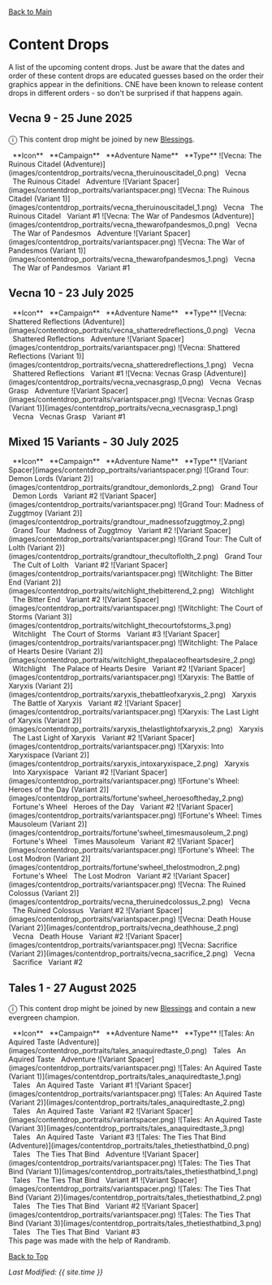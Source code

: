 [Back to Main](index.md)

# Content Drops

A list of the upcoming content drops. Just be aware that the dates and order of these content drops are educated guesses based on the order their graphics appear in the definitions. CNE have been known to release content drops in different orders - so don't be surprised if that happens again.

## Vecna 9 - 25 June 2025

<span style="font-size:1.2em;">ⓘ</span> This content drop might be joined by new [Blessings](blessings.md).

<span class="contentDropsTableColumn">
    <span class="contentDropsTableRowHeader">
        <span class="contentDropsTableIcons">
            <span style="margin-left:8px;">**Icon**</span>
        </span>
        <span class="contentDropsTableCampaign">
            <span style="margin-left: 8px;">**Campaign**</span>
        </span>
        <span class="contentDropsTableAdventure">
            <span style="margin-left: 8px;">**Adventure Name**</span>
        </span>
        <span class="contentDropsTableType">
            <span style="margin-left: 8px;">**Type**</span>
        </span>
    </span>
    <span class="contentDropsTableRow">
        <span class="contentDropsTableIcons">
            ![Vecna: The Ruinous Citadel (Adventure)](images/contentdrop_portraits/vecna_theruinouscitadel_0.png)
        </span>
        <span class="contentDropsTableCampaign">
            <span style="margin-left: 8px;">Vecna</span>
        </span>
        <span class="contentDropsTableAdventure">
            <span style="margin-left: 8px;">The Ruinous Citadel</span>
        </span>
        <span class="contentDropsTableType">
            <span style="margin-left: 8px;">Adventure</span>
        </span>
    </span>
    <span class="contentDropsTableRow">
        <span class="contentDropsTableIcons">
            ![Variant Spacer](images/contentdrop_portraits/variantspacer.png) ![Vecna: The Ruinous Citadel (Variant 1)](images/contentdrop_portraits/vecna_theruinouscitadel_1.png)
        </span>
        <span class="contentDropsTableCampaign">
            <span style="margin-left: 8px;">Vecna</span>
        </span>
        <span class="contentDropsTableAdventure">
            <span style="margin-left: 8px;">The Ruinous Citadel</span>
        </span>
        <span class="contentDropsTableType">
            <span style="margin-left: 8px;">Variant #1</span>
        </span>
    </span>
    <span class="contentDropsTableRow">
        <span class="contentDropsTableIcons">
            ![Vecna: The War of Pandesmos (Adventure)](images/contentdrop_portraits/vecna_thewarofpandesmos_0.png)
        </span>
        <span class="contentDropsTableCampaign">
            <span style="margin-left: 8px;">Vecna</span>
        </span>
        <span class="contentDropsTableAdventure">
            <span style="margin-left: 8px;">The War of Pandesmos</span>
        </span>
        <span class="contentDropsTableType">
            <span style="margin-left: 8px;">Adventure</span>
        </span>
    </span>
    <span class="contentDropsTableRow">
        <span class="contentDropsTableIcons">
            ![Variant Spacer](images/contentdrop_portraits/variantspacer.png) ![Vecna: The War of Pandesmos (Variant 1)](images/contentdrop_portraits/vecna_thewarofpandesmos_1.png)
        </span>
        <span class="contentDropsTableCampaign">
            <span style="margin-left: 8px;">Vecna</span>
        </span>
        <span class="contentDropsTableAdventure">
            <span style="margin-left: 8px;">The War of Pandesmos</span>
        </span>
        <span class="contentDropsTableType">
            <span style="margin-left: 8px;">Variant #1</span>
        </span>
    </span>
</span>

## Vecna 10 - 23 July 2025

<span class="contentDropsTableColumn">
    <span class="contentDropsTableRowHeader">
        <span class="contentDropsTableIcons">
            <span style="margin-left:8px;">**Icon**</span>
        </span>
        <span class="contentDropsTableCampaign">
            <span style="margin-left: 8px;">**Campaign**</span>
        </span>
        <span class="contentDropsTableAdventure">
            <span style="margin-left: 8px;">**Adventure Name**</span>
        </span>
        <span class="contentDropsTableType">
            <span style="margin-left: 8px;">**Type**</span>
        </span>
    </span>
    <span class="contentDropsTableRow">
        <span class="contentDropsTableIcons">
            ![Vecna: Shattered Reflections (Adventure)](images/contentdrop_portraits/vecna_shatteredreflections_0.png)
        </span>
        <span class="contentDropsTableCampaign">
            <span style="margin-left: 8px;">Vecna</span>
        </span>
        <span class="contentDropsTableAdventure">
            <span style="margin-left: 8px;">Shattered Reflections</span>
        </span>
        <span class="contentDropsTableType">
            <span style="margin-left: 8px;">Adventure</span>
        </span>
    </span>
    <span class="contentDropsTableRow">
        <span class="contentDropsTableIcons">
            ![Variant Spacer](images/contentdrop_portraits/variantspacer.png) ![Vecna: Shattered Reflections (Variant 1)](images/contentdrop_portraits/vecna_shatteredreflections_1.png)
        </span>
        <span class="contentDropsTableCampaign">
            <span style="margin-left: 8px;">Vecna</span>
        </span>
        <span class="contentDropsTableAdventure">
            <span style="margin-left: 8px;">Shattered Reflections</span>
        </span>
        <span class="contentDropsTableType">
            <span style="margin-left: 8px;">Variant #1</span>
        </span>
    </span>
    <span class="contentDropsTableRow">
        <span class="contentDropsTableIcons">
            ![Vecna: Vecnas Grasp (Adventure)](images/contentdrop_portraits/vecna_vecnasgrasp_0.png)
        </span>
        <span class="contentDropsTableCampaign">
            <span style="margin-left: 8px;">Vecna</span>
        </span>
        <span class="contentDropsTableAdventure">
            <span style="margin-left: 8px;">Vecnas Grasp</span>
        </span>
        <span class="contentDropsTableType">
            <span style="margin-left: 8px;">Adventure</span>
        </span>
    </span>
    <span class="contentDropsTableRow">
        <span class="contentDropsTableIcons">
            ![Variant Spacer](images/contentdrop_portraits/variantspacer.png) ![Vecna: Vecnas Grasp (Variant 1)](images/contentdrop_portraits/vecna_vecnasgrasp_1.png)
        </span>
        <span class="contentDropsTableCampaign">
            <span style="margin-left: 8px;">Vecna</span>
        </span>
        <span class="contentDropsTableAdventure">
            <span style="margin-left: 8px;">Vecnas Grasp</span>
        </span>
        <span class="contentDropsTableType">
            <span style="margin-left: 8px;">Variant #1</span>
        </span>
    </span>
</span>

## Mixed 15 Variants - 30 July 2025

<span class="contentDropsTableColumn">
    <span class="contentDropsTableRowHeader">
        <span class="contentDropsTableIcons">
            <span style="margin-left:8px;">**Icon**</span>
        </span>
        <span class="contentDropsTableCampaign">
            <span style="margin-left: 8px;">**Campaign**</span>
        </span>
        <span class="contentDropsTableAdventure">
            <span style="margin-left: 8px;">**Adventure Name**</span>
        </span>
        <span class="contentDropsTableType">
            <span style="margin-left: 8px;">**Type**</span>
        </span>
    </span>
    <span class="contentDropsTableRow">
        <span class="contentDropsTableIcons">
            ![Variant Spacer](images/contentdrop_portraits/variantspacer.png) ![Grand Tour: Demon Lords (Variant 2)](images/contentdrop_portraits/grandtour_demonlords_2.png)
        </span>
        <span class="contentDropsTableCampaign">
            <span style="margin-left: 8px;">Grand Tour</span>
        </span>
        <span class="contentDropsTableAdventure">
            <span style="margin-left: 8px;">Demon Lords</span>
        </span>
        <span class="contentDropsTableType">
            <span style="margin-left: 8px;">Variant #2</span>
        </span>
    </span>
    <span class="contentDropsTableRow">
        <span class="contentDropsTableIcons">
            ![Variant Spacer](images/contentdrop_portraits/variantspacer.png) ![Grand Tour: Madness of Zuggtmoy (Variant 2)](images/contentdrop_portraits/grandtour_madnessofzuggtmoy_2.png)
        </span>
        <span class="contentDropsTableCampaign">
            <span style="margin-left: 8px;">Grand Tour</span>
        </span>
        <span class="contentDropsTableAdventure">
            <span style="margin-left: 8px;">Madness of Zuggtmoy</span>
        </span>
        <span class="contentDropsTableType">
            <span style="margin-left: 8px;">Variant #2</span>
        </span>
    </span>
    <span class="contentDropsTableRow">
        <span class="contentDropsTableIcons">
            ![Variant Spacer](images/contentdrop_portraits/variantspacer.png) ![Grand Tour: The Cult of Lolth (Variant 2)](images/contentdrop_portraits/grandtour_thecultoflolth_2.png)
        </span>
        <span class="contentDropsTableCampaign">
            <span style="margin-left: 8px;">Grand Tour</span>
        </span>
        <span class="contentDropsTableAdventure">
            <span style="margin-left: 8px;">The Cult of Lolth</span>
        </span>
        <span class="contentDropsTableType">
            <span style="margin-left: 8px;">Variant #2</span>
        </span>
    </span>
    <span class="contentDropsTableRow">
        <span class="contentDropsTableIcons">
            ![Variant Spacer](images/contentdrop_portraits/variantspacer.png) ![Witchlight: The Bitter End (Variant 2)](images/contentdrop_portraits/witchlight_thebitterend_2.png)
        </span>
        <span class="contentDropsTableCampaign">
            <span style="margin-left: 8px;">Witchlight</span>
        </span>
        <span class="contentDropsTableAdventure">
            <span style="margin-left: 8px;">The Bitter End</span>
        </span>
        <span class="contentDropsTableType">
            <span style="margin-left: 8px;">Variant #2</span>
        </span>
    </span>
    <span class="contentDropsTableRow">
        <span class="contentDropsTableIcons">
            ![Variant Spacer](images/contentdrop_portraits/variantspacer.png) ![Witchlight: The Court of Storms (Variant 3)](images/contentdrop_portraits/witchlight_thecourtofstorms_3.png)
        </span>
        <span class="contentDropsTableCampaign">
            <span style="margin-left: 8px;">Witchlight</span>
        </span>
        <span class="contentDropsTableAdventure">
            <span style="margin-left: 8px;">The Court of Storms</span>
        </span>
        <span class="contentDropsTableType">
            <span style="margin-left: 8px;">Variant #3</span>
        </span>
    </span>
    <span class="contentDropsTableRow">
        <span class="contentDropsTableIcons">
            ![Variant Spacer](images/contentdrop_portraits/variantspacer.png) ![Witchlight: The Palace of Hearts Desire (Variant 2)](images/contentdrop_portraits/witchlight_thepalaceofheartsdesire_2.png)
        </span>
        <span class="contentDropsTableCampaign">
            <span style="margin-left: 8px;">Witchlight</span>
        </span>
        <span class="contentDropsTableAdventure">
            <span style="margin-left: 8px;">The Palace of Hearts Desire</span>
        </span>
        <span class="contentDropsTableType">
            <span style="margin-left: 8px;">Variant #2</span>
        </span>
    </span>
    <span class="contentDropsTableRow">
        <span class="contentDropsTableIcons">
            ![Variant Spacer](images/contentdrop_portraits/variantspacer.png) ![Xaryxis: The Battle of Xaryxis (Variant 2)](images/contentdrop_portraits/xaryxis_thebattleofxaryxis_2.png)
        </span>
        <span class="contentDropsTableCampaign">
            <span style="margin-left: 8px;">Xaryxis</span>
        </span>
        <span class="contentDropsTableAdventure">
            <span style="margin-left: 8px;">The Battle of Xaryxis</span>
        </span>
        <span class="contentDropsTableType">
            <span style="margin-left: 8px;">Variant #2</span>
        </span>
    </span>
    <span class="contentDropsTableRow">
        <span class="contentDropsTableIcons">
            ![Variant Spacer](images/contentdrop_portraits/variantspacer.png) ![Xaryxis: The Last Light of Xaryxis (Variant 2)](images/contentdrop_portraits/xaryxis_thelastlightofxaryxis_2.png)
        </span>
        <span class="contentDropsTableCampaign">
            <span style="margin-left: 8px;">Xaryxis</span>
        </span>
        <span class="contentDropsTableAdventure">
            <span style="margin-left: 8px;">The Last Light of Xaryxis</span>
        </span>
        <span class="contentDropsTableType">
            <span style="margin-left: 8px;">Variant #2</span>
        </span>
    </span>
    <span class="contentDropsTableRow">
        <span class="contentDropsTableIcons">
            ![Variant Spacer](images/contentdrop_portraits/variantspacer.png) ![Xaryxis: Into Xaryxispace (Variant 2)](images/contentdrop_portraits/xaryxis_intoxaryxispace_2.png)
        </span>
        <span class="contentDropsTableCampaign">
            <span style="margin-left: 8px;">Xaryxis</span>
        </span>
        <span class="contentDropsTableAdventure">
            <span style="margin-left: 8px;">Into Xaryxispace</span>
        </span>
        <span class="contentDropsTableType">
            <span style="margin-left: 8px;">Variant #2</span>
        </span>
    </span>
    <span class="contentDropsTableRow">
        <span class="contentDropsTableIcons">
            ![Variant Spacer](images/contentdrop_portraits/variantspacer.png) ![Fortune's Wheel: Heroes of the Day (Variant 2)](images/contentdrop_portraits/fortune'swheel_heroesoftheday_2.png)
        </span>
        <span class="contentDropsTableCampaign">
            <span style="margin-left: 8px;">Fortune's Wheel</span>
        </span>
        <span class="contentDropsTableAdventure">
            <span style="margin-left: 8px;">Heroes of the Day</span>
        </span>
        <span class="contentDropsTableType">
            <span style="margin-left: 8px;">Variant #2</span>
        </span>
    </span>
    <span class="contentDropsTableRow">
        <span class="contentDropsTableIcons">
            ![Variant Spacer](images/contentdrop_portraits/variantspacer.png) ![Fortune's Wheel: Times Mausoleum (Variant 2)](images/contentdrop_portraits/fortune'swheel_timesmausoleum_2.png)
        </span>
        <span class="contentDropsTableCampaign">
            <span style="margin-left: 8px;">Fortune's Wheel</span>
        </span>
        <span class="contentDropsTableAdventure">
            <span style="margin-left: 8px;">Times Mausoleum</span>
        </span>
        <span class="contentDropsTableType">
            <span style="margin-left: 8px;">Variant #2</span>
        </span>
    </span>
    <span class="contentDropsTableRow">
        <span class="contentDropsTableIcons">
            ![Variant Spacer](images/contentdrop_portraits/variantspacer.png) ![Fortune's Wheel: The Lost Modron (Variant 2)](images/contentdrop_portraits/fortune'swheel_thelostmodron_2.png)
        </span>
        <span class="contentDropsTableCampaign">
            <span style="margin-left: 8px;">Fortune's Wheel</span>
        </span>
        <span class="contentDropsTableAdventure">
            <span style="margin-left: 8px;">The Lost Modron</span>
        </span>
        <span class="contentDropsTableType">
            <span style="margin-left: 8px;">Variant #2</span>
        </span>
    </span>
    <span class="contentDropsTableRow">
        <span class="contentDropsTableIcons">
            ![Variant Spacer](images/contentdrop_portraits/variantspacer.png) ![Vecna: The Ruined Colossus (Variant 2)](images/contentdrop_portraits/vecna_theruinedcolossus_2.png)
        </span>
        <span class="contentDropsTableCampaign">
            <span style="margin-left: 8px;">Vecna</span>
        </span>
        <span class="contentDropsTableAdventure">
            <span style="margin-left: 8px;">The Ruined Colossus</span>
        </span>
        <span class="contentDropsTableType">
            <span style="margin-left: 8px;">Variant #2</span>
        </span>
    </span>
    <span class="contentDropsTableRow">
        <span class="contentDropsTableIcons">
            ![Variant Spacer](images/contentdrop_portraits/variantspacer.png) ![Vecna: Death House (Variant 2)](images/contentdrop_portraits/vecna_deathhouse_2.png)
        </span>
        <span class="contentDropsTableCampaign">
            <span style="margin-left: 8px;">Vecna</span>
        </span>
        <span class="contentDropsTableAdventure">
            <span style="margin-left: 8px;">Death House</span>
        </span>
        <span class="contentDropsTableType">
            <span style="margin-left: 8px;">Variant #2</span>
        </span>
    </span>
    <span class="contentDropsTableRow">
        <span class="contentDropsTableIcons">
            ![Variant Spacer](images/contentdrop_portraits/variantspacer.png) ![Vecna: Sacrifice (Variant 2)](images/contentdrop_portraits/vecna_sacrifice_2.png)
        </span>
        <span class="contentDropsTableCampaign">
            <span style="margin-left: 8px;">Vecna</span>
        </span>
        <span class="contentDropsTableAdventure">
            <span style="margin-left: 8px;">Sacrifice</span>
        </span>
        <span class="contentDropsTableType">
            <span style="margin-left: 8px;">Variant #2</span>
        </span>
    </span>
</span>

## Tales 1 - 27 August 2025

<span style="font-size:1.2em;">ⓘ</span> This content drop might be joined by new [Blessings](blessings.md) and contain a new evergreen champion.

<span class="contentDropsTableColumn">
    <span class="contentDropsTableRowHeader">
        <span class="contentDropsTableIcons">
            <span style="margin-left:8px;">**Icon**</span>
        </span>
        <span class="contentDropsTableCampaign">
            <span style="margin-left: 8px;">**Campaign**</span>
        </span>
        <span class="contentDropsTableAdventure">
            <span style="margin-left: 8px;">**Adventure Name**</span>
        </span>
        <span class="contentDropsTableType">
            <span style="margin-left: 8px;">**Type**</span>
        </span>
    </span>
    <span class="contentDropsTableRow">
        <span class="contentDropsTableIcons">
            ![Tales: An Aquired Taste (Adventure)](images/contentdrop_portraits/tales_anaquiredtaste_0.png)
        </span>
        <span class="contentDropsTableCampaign">
            <span style="margin-left: 8px;">Tales</span>
        </span>
        <span class="contentDropsTableAdventure">
            <span style="margin-left: 8px;">An Aquired Taste</span>
        </span>
        <span class="contentDropsTableType">
            <span style="margin-left: 8px;">Adventure</span>
        </span>
    </span>
    <span class="contentDropsTableRow">
        <span class="contentDropsTableIcons">
            ![Variant Spacer](images/contentdrop_portraits/variantspacer.png) ![Tales: An Aquired Taste (Variant 1)](images/contentdrop_portraits/tales_anaquiredtaste_1.png)
        </span>
        <span class="contentDropsTableCampaign">
            <span style="margin-left: 8px;">Tales</span>
        </span>
        <span class="contentDropsTableAdventure">
            <span style="margin-left: 8px;">An Aquired Taste</span>
        </span>
        <span class="contentDropsTableType">
            <span style="margin-left: 8px;">Variant #1</span>
        </span>
    </span>
    <span class="contentDropsTableRow">
        <span class="contentDropsTableIcons">
            ![Variant Spacer](images/contentdrop_portraits/variantspacer.png) ![Tales: An Aquired Taste (Variant 2)](images/contentdrop_portraits/tales_anaquiredtaste_2.png)
        </span>
        <span class="contentDropsTableCampaign">
            <span style="margin-left: 8px;">Tales</span>
        </span>
        <span class="contentDropsTableAdventure">
            <span style="margin-left: 8px;">An Aquired Taste</span>
        </span>
        <span class="contentDropsTableType">
            <span style="margin-left: 8px;">Variant #2</span>
        </span>
    </span>
    <span class="contentDropsTableRow">
        <span class="contentDropsTableIcons">
            ![Variant Spacer](images/contentdrop_portraits/variantspacer.png) ![Tales: An Aquired Taste (Variant 3)](images/contentdrop_portraits/tales_anaquiredtaste_3.png)
        </span>
        <span class="contentDropsTableCampaign">
            <span style="margin-left: 8px;">Tales</span>
        </span>
        <span class="contentDropsTableAdventure">
            <span style="margin-left: 8px;">An Aquired Taste</span>
        </span>
        <span class="contentDropsTableType">
            <span style="margin-left: 8px;">Variant #3</span>
        </span>
    </span>
    <span class="contentDropsTableRow">
        <span class="contentDropsTableIcons">
            ![Tales: The Ties That Bind (Adventure)](images/contentdrop_portraits/tales_thetiesthatbind_0.png)
        </span>
        <span class="contentDropsTableCampaign">
            <span style="margin-left: 8px;">Tales</span>
        </span>
        <span class="contentDropsTableAdventure">
            <span style="margin-left: 8px;">The Ties That Bind</span>
        </span>
        <span class="contentDropsTableType">
            <span style="margin-left: 8px;">Adventure</span>
        </span>
    </span>
    <span class="contentDropsTableRow">
        <span class="contentDropsTableIcons">
            ![Variant Spacer](images/contentdrop_portraits/variantspacer.png) ![Tales: The Ties That Bind (Variant 1)](images/contentdrop_portraits/tales_thetiesthatbind_1.png)
        </span>
        <span class="contentDropsTableCampaign">
            <span style="margin-left: 8px;">Tales</span>
        </span>
        <span class="contentDropsTableAdventure">
            <span style="margin-left: 8px;">The Ties That Bind</span>
        </span>
        <span class="contentDropsTableType">
            <span style="margin-left: 8px;">Variant #1</span>
        </span>
    </span>
    <span class="contentDropsTableRow">
        <span class="contentDropsTableIcons">
            ![Variant Spacer](images/contentdrop_portraits/variantspacer.png) ![Tales: The Ties That Bind (Variant 2)](images/contentdrop_portraits/tales_thetiesthatbind_2.png)
        </span>
        <span class="contentDropsTableCampaign">
            <span style="margin-left: 8px;">Tales</span>
        </span>
        <span class="contentDropsTableAdventure">
            <span style="margin-left: 8px;">The Ties That Bind</span>
        </span>
        <span class="contentDropsTableType">
            <span style="margin-left: 8px;">Variant #2</span>
        </span>
    </span>
    <span class="contentDropsTableRow">
        <span class="contentDropsTableIcons">
            ![Variant Spacer](images/contentdrop_portraits/variantspacer.png) ![Tales: The Ties That Bind (Variant 3)](images/contentdrop_portraits/tales_thetiesthatbind_3.png)
        </span>
        <span class="contentDropsTableCampaign">
            <span style="margin-left: 8px;">Tales</span>
        </span>
        <span class="contentDropsTableAdventure">
            <span style="margin-left: 8px;">The Ties That Bind</span>
        </span>
        <span class="contentDropsTableType">
            <span style="margin-left: 8px;">Variant #3</span>
        </span>
    </span>
</span>

<br />
This page was made with the help of Randramb.

[Back to Top](#top)

*Last Modified: {{ site.time }}*